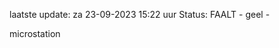 laatste update: 
za 23-09-2023 15:22   uur 
Status: FAALT - geel - 
<div class="service Y">microstation</div>